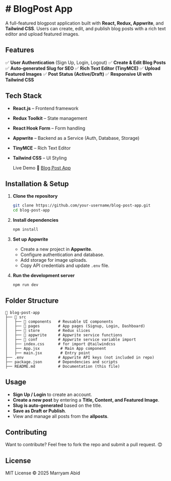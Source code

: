 # # BlogPost App

A full-featured blogpost application built with **React, Redux, Appwrite**, and **Tailwind CSS**. Users can create, edit, and publish blog posts with a rich text editor and upload featured images.

## Features

✅ **User Authentication** (Sign Up, Login, Logout)
✅ **Create & Edit Blog Posts**
✅ **Auto-generated Slug for SEO**
✅ **Rich Text Editor (TinyMCE)**
✅ **Upload Featured Images**
✅ **Post Status (Active/Draft)**
✅ **Responsive UI with Tailwind CSS**

## Tech Stack

- **React.js** – Frontend framework
- **Redux Toolkit** – State management
- **React Hook Form** – Form handling
- **Appwrite** – Backend as a Service (Auth, Database, Storage)
- **TinyMCE** – Rich Text Editor
- **Tailwind CSS** – UI Styling
  
  Live Demo
🔗 [Blog Post App](https://blogpost-app-chi.vercel.app/)



## Installation & Setup

1. **Clone the repository**
   ```sh
   git clone https://github.com/your-username/blog-post-app.git
   cd blog-post-app
   ```

2. **Install dependencies**
   ```sh
   npm install
   ```

3. **Set up Appwrite**
   - Create a new project in **Appwrite**.
   - Configure authentication and database.
   - Add storage for image uploads.
   - Copy API credentials and update `.env` file.

4. **Run the development server**
   ```sh
   npm run dev
   ```

## Folder Structure

```
📂 blog-post-app
├── 📂 src
│   ├── 📂 components   # Reusable UI components
│   ├── 📂 pages        # App pages (Signup, Login, Dashboard)
│   ├── 📂 store        # Redux slices
│   ├── 📂 appwrite     # Appwrite service functions
│   ├── 📂 conf         # Appwrite service variable import
│   ├── index.css      # for import @tailwindcss
│   ├── App.jsx         # Main App component
│   ├── main.jsx        # Entry point
├── .env               # Appwrite API keys (not included in repo)
├── package.json       # Dependencies and scripts
├── README.md          # Documentation (this file)
```

## Usage

- **Sign Up / Login** to create an account.
- **Create a new post** by entering a **Title, Content, and Featured Image**.
- **Slug is auto-generated** based on the title.
- **Save as Draft or Publish**.
- View and manage all posts from the **allposts**.

## Contributing

Want to contribute? Feel free to fork the repo and submit a pull request. 😊

## License

MIT License © 2025 Marryam Abid


